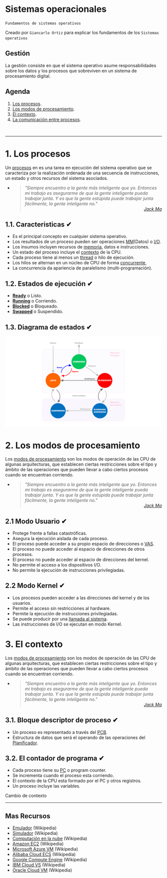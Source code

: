 # Sistemas operacionales
<p><code>Fundamentos de sistemas operativos</code></p>
<p>Creado por <code>Giancarlo Ortiz</code> para explicar los fundamentos de los <code>Sistemas operativos</code></p>

## Gestión
La gestión consiste en que el sistema operativo asume responsabilidades sobre los datos y los procesos que sobreviven en un sistema de procesamiento digital.

## Agenda
1. [Los procesos](#1-los-procesos).
1. [Los modos de procesamiento](#2-los-modos-de-procesamiento).
1. [El contexto](#3-el-contexto).
1. [La comunicación entre procesos](#4-la-comunicación-entre-procesos).

<br>

---
# 1. Los procesos
Un [procesos][1_0] en es una tarea en ejecución del sistema operativo que se caracteriza por la realización ordenada de una secuencia de instrucciones, un estado y otros recursos del sistema asociados.

* ><i>"Siempre encuentro a la gente más inteligente que yo. Entonces mi trabajo es asegurarme de que la gente inteligente pueda trabajar junta. Y es que la gente estúpida puede trabajar junta fácilmente, la gente inteligente no."</i><br>
<cite style="display:block; text-align: right">[Jack Ma](https://es.wikipedia.org/wiki/Jack_Ma)</cite>

[1_0]:https://es.wikipedia.org/wiki/Proceso_(inform%C3%A1tica)#

## 1.1. Caracteristicas ✔
* Es el principal concepto en cualquier sistema operativo.
* Los resultados de un proceso pueden ser operaciones [MM][11_1](Datos) o [I/O][11_2].
* Los insumos incluyen recursos de [memoria][11_1], datos e instrucciones.
* Un estado del proceso incluye el [contexto][11_3] de la CPU.
* Cada proceso tiene al menos un [thread][11_4] o hilo de ejecución.
* Los hilos se alternan en un núcleo de CPU de forma [concurrente][11_5], 
* La concurrencia da apariencia de paralelismo (multi-programación).

[11_1]:https://es.wikipedia.org/wiki/Memoria_principal
[11_2]:https://es.wikipedia.org/wiki/Perif%C3%A9rico_de_entrada/salida
[11_3]:https://en.wikipedia.org/wiki/Context_(computing)#
[11_4]:https://es.wikipedia.org/wiki/Hilo_(inform%C3%A1tica)#
[11_5]:https://es.wikipedia.org/wiki/Computaci%C3%B3n_concurrente


## 1.2. Estados de ejecución ✔
* [__Ready__][12_1] o Listo.
* [__Running__][12_1] o Corriendo.
* [__Blocked__][12_1] o Bloqueado.
* [__Swapped__][12_1] o Suspendido.

[12_1]:https://en.wikipedia.org/wiki/Process_state


## 1.3. Diagrama de estados ✔

![diagrama de estado](../22-Almacenamiento/img/process_state_secondary.svg "Estados de una tarea")


# 2. Los modos de procesamiento
Los [modos de procesamiento][2_0] son los modos de operación de las CPU de algunas arquitecturas, que establecen ciertas restricciones sobre el tipo y ámbito de las operaciones que pueden llevar a cabo ciertos procesos cuando se encuentran corriendo.

* ><i>"Siempre encuentro a la gente más inteligente que yo. Entonces mi trabajo es asegurarme de que la gente inteligente pueda trabajar junta. Y es que la gente estúpida puede trabajar junta fácilmente, la gente inteligente no."</i><br>
<cite style="display:block; text-align: right">[Jack Ma](https://es.wikipedia.org/wiki/Jack_Ma)</cite>

[2_0]:https://es.wikipedia.org/wiki/Modos_de_operaci%C3%B3n_de_la_unidad_central_de_procesamiento


## 2.1 Modo Usuario ✔
* Protege frente a fallas catastróficas.
* Asegura la ejecución aislada de cada proceso.
* El proceso puede acceder a su propio espacio de direcciones o [VAS][21_1].
* El proceso no puede acceder al espacio de direcciones de otros procesos.
* El proceso no puede acceder al espacio de direcciones del kernel.
* No permite el acceso a los dispositivos I/O.
* No permite la ejecución de instrucciones privilegiadas.

[21_1]:https://en.wikipedia.org/wiki/Virtual_address_space


## 2.2 Modo Kernel ✔
* Los procesos pueden acceder a las direcciones del kernel y de los usuarios.
* Permite el acceso sin restricciones al hardware.
* Permite la ejecución de instrucciones privilegiadas.
* Se puede producir por una [llamada al sistema][22_1].
* Las instrucciones de I/O se ejecutan en modo Kernel.

[22_1]:https://es.wikipedia.org/wiki/Llamada_al_sistema


# 3. El contexto
Los [modos de procesamiento][2_0] son los modos de operación de las CPU de algunas arquitecturas, que establecen ciertas restricciones sobre el tipo y ámbito de las operaciones que pueden llevar a cabo ciertos procesos cuando se encuentran corriendo.

* ><i>"Siempre encuentro a la gente más inteligente que yo. Entonces mi trabajo es asegurarme de que la gente inteligente pueda trabajar junta. Y es que la gente estúpida puede trabajar junta fácilmente, la gente inteligente no."</i><br>
<cite style="display:block; text-align: right">[Jack Ma](https://es.wikipedia.org/wiki/Jack_Ma)</cite>

[2_0]:https://es.wikipedia.org/wiki/Modos_de_operaci%C3%B3n_de_la_unidad_central_de_procesamiento


## 3.1. Bloque descriptor de proceso ✔
* Un proceso es representado a través del [PCB][31_1].
* Estructura de datos que será el operando de las operaciones del [Planificador][31_2].


[31_1]:https://es.wikipedia.org/wiki/Bloque_de_control_del_proceso
[31_2]:https://es.wikipedia.org/wiki/Planificador


## 3.2. El contador de programa ✔
* Cada proceso tiene su [PC][12_1] o program counter.
* Se incrementa cuando el proceso esta corriendo.
* El contexto de la CPU esta formado por el PC y otros registros.
* Un proceso incluye las variables.

[12_1]:https://es.wikipedia.org/wiki/Contador_de_programa


Cambio de contexto

---
## Mas Recursos
- [Emulador](https://es.wikipedia.org/wiki/Emulador) (Wikipedia)
- [Simulador](https://es.wikipedia.org/wiki/Simulador) (Wikipedia)
- [Computación en la nube](https://es.wikipedia.org/wiki/Computaci%C3%B3n_en_la_nube) (Wikipedia)
- [Amazon EC2](https://es.wikipedia.org/wiki/Amazon_EC2) (Wikipedia)
- [Microsoft Azure VM](https://es.wikipedia.org/wiki/Microsoft_Azure) (Wikipedia)
- [Alibaba Cloud ECS](https://en.wikipedia.org/wiki/IBM_Cloud) (Wikipedia)
- [Google Compute Engine](https://en.wikipedia.org/wiki/Google_Compute_Engine) (Wikipedia)
- [IBM Cloud VS](https://en.wikipedia.org/wiki/IBM_Cloud) (Wikipedia)
- [Oracle Cloud VM](https://es.wikipedia.org/wiki/Oracle_Cloud) (Wikipedia)